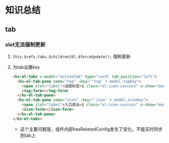 



# 知识总结

## tab

### slot无法强制更新

1. `this.$refs.tabs.$children[0].$forceUpdate();` 强制更新

2. 为tab设置key

   ```html
   <ks-el-tabs v-model="activeTab" type="card" tab-position="left">
     <ks-el-tab-pane name="tag" :key="'tag' + model.tagKey">
       <span slot="label">话题标签<i class="el-icon-success" v-show="model.tagRelatedConfig.hasRelatedConfig"></i> </span>
       <tag-form></tag-form>
     </ks-el-tab-pane>
     <ks-el-tab-pane name="icon" :key="'icon' + model.iconKey">
       <span slot="label">入口透出<i class="el-icon-success" v-show="model.iconConfig.hasActivityIconConfig"></i> </span>
       <icon-form></icon-form>
     </ks-el-tab-pane>
   </ks-el-tabs>
   ```

   - 这个主要问题是，组件内部hasRelatedConfig发生了变化，不能实时同步到tab上



